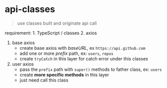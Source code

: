 # api-classes

> use classes built and originate api call

requirement:
    1. TypeScript / classes
    2. axios

1. base axios
    - create base axios with *baseURL*, ex `https://api.github.com`
    - add one or more *prefix* path, ex: `users`, `repos`
    - create `tryCatch` in this layer for catch error under this classes
2. user axios
    - pass the `prefix` path with `super()` methods to father class, ex: `users`
    - create **more specific methods** in this layer
    - just need call this class
